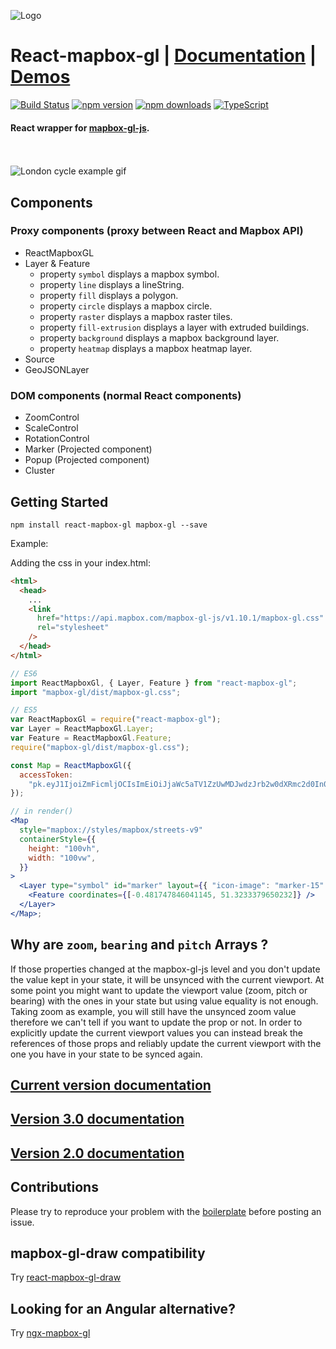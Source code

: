 ![Logo](/logo.svg)

# React-mapbox-gl | [Documentation](docs/API.md) | [Demos](http://alex3165.github.io/react-mapbox-gl/demos)

[![Build Status](https://travis-ci.org/alex3165/react-mapbox-gl.svg?branch=master)](https://travis-ci.org/alex3165/react-mapbox-gl)
[![npm version](https://img.shields.io/npm/v/react-mapbox-gl.svg?style=flat)](https://www.npmjs.com/package/react-mapbox-gl)
[![npm downloads](https://img.shields.io/npm/dm/react-mapbox-gl.svg)](https://www.npmjs.com/package/react-mapbox-gl)
[![TypeScript](https://img.shields.io/badge/%3C%2F%3E-TypeScript-blue.svg)](https://github.com/microsoft/TypeScript)
<br/>

#### React wrapper for [mapbox-gl-js](https://www.mapbox.com/mapbox-gl-js/api/).

<br/><br/>
![London cycle example gif](docs/london-cycle-example.gif "London cycle example gif")

## Components

### Proxy components (proxy between React and Mapbox API)

- ReactMapboxGL
- Layer & Feature
  - property `symbol` displays a mapbox symbol.
  - property `line` displays a lineString.
  - property `fill` displays a polygon.
  - property `circle` displays a mapbox circle.
  - property `raster` displays a mapbox raster tiles.
  - property `fill-extrusion` displays a layer with extruded buildings.
  - property `background` displays a mapbox background layer.
  - property `heatmap` displays a mapbox heatmap layer.
- Source
- GeoJSONLayer

### DOM components (normal React components)

- ZoomControl
- ScaleControl
- RotationControl
- Marker (Projected component)
- Popup (Projected component)
- Cluster

## Getting Started

```
npm install react-mapbox-gl mapbox-gl --save
```

Example:

Adding the css in your index.html:

```html
<html>
  <head>
    ...
    <link
      href="https://api.mapbox.com/mapbox-gl-js/v1.10.1/mapbox-gl.css"
      rel="stylesheet"
    />
  </head>
</html>
```

```jsx
// ES6
import ReactMapboxGl, { Layer, Feature } from "react-mapbox-gl";
import "mapbox-gl/dist/mapbox-gl.css";

// ES5
var ReactMapboxGl = require("react-mapbox-gl");
var Layer = ReactMapboxGl.Layer;
var Feature = ReactMapboxGl.Feature;
require("mapbox-gl/dist/mapbox-gl.css");

const Map = ReactMapboxGl({
  accessToken:
    "pk.eyJ1IjoiZmFicmljOCIsImEiOiJjaWc5aTV1ZzUwMDJwdzJrb2w0dXRmc2d0In0.p6GGlfyV-WksaDV_KdN27A",
});

// in render()
<Map
  style="mapbox://styles/mapbox/streets-v9"
  containerStyle={{
    height: "100vh",
    width: "100vw",
  }}
>
  <Layer type="symbol" id="marker" layout={{ "icon-image": "marker-15" }}>
    <Feature coordinates={[-0.481747846041145, 51.3233379650232]} />
  </Layer>
</Map>;
```

## Why are `zoom`, `bearing` and `pitch` Arrays ?

If those properties changed at the mapbox-gl-js level and you don't update the value kept in your state, it will be unsynced with the current viewport. At some point you might want to update the viewport value (zoom, pitch or bearing) with the ones in your state but using value equality is not enough. Taking zoom as example, you will still have the unsynced zoom value therefore we can't tell if you want to update the prop or not. In order to explicitly update the current viewport values you can instead break the references of those props and reliably update the current viewport with the one you have in your state to be synced again.

## [Current version documentation](docs/API.md)

## [Version 3.0 documentation](https://github.com/alex3165/react-mapbox-gl/blob/v3.9.2/docs/API.md)

## [Version 2.0 documentation](https://github.com/alex3165/react-mapbox-gl/blob/v2-archive/docs/API.md)

## Contributions

Please try to reproduce your problem with the [boilerplate](https://github.com/alex3165/react-mapbox-gl-debug) before posting an issue.

## mapbox-gl-draw compatibility

Try [react-mapbox-gl-draw](https://github.com/amaurymartiny/react-mapbox-gl-draw)

## Looking for an Angular alternative?

Try [ngx-mapbox-gl](https://github.com/Wykks/ngx-mapbox-gl)
